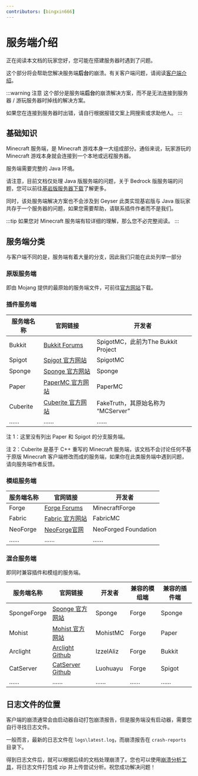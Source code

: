 ```yaml
---
contributors: [bingxin666]
---
```


# 服务端介绍

正在阅读本文档的玩家您好，您可能在搭建服务器时遇到了问题。

这个部分将会帮助您解决服务端**后台**的崩溃。有关客户端问题，请阅读[客户端介绍](https://crashmc.com/client/)。

:::warning 注意
这个部分是服务端**后台**的崩溃解决方案，而不是无法连接到服务器 / 游玩服务器时掉线的解决方案。

如果您在连接到服务器时出错，请自行根据报错文案上网搜索或求助他人。
:::

## 基础知识

Minecraft 服务端，是 Minecraft 游戏本身一大组成部分。通俗来说，玩家游玩的 Minecraft 游戏本身就会连接到一个本地或远程服务器。

服务端需要完整的 Java 环境。

请注意，目前文档仅处理 Java 版服务端的问题，关于 Bedrock 版服务端的问题，您可以前往[基岩版服务器下载](https://www.minecraft.net/zh-hans/download/server/bedrock)了解更多。

同时，该处服务端解决方案也不会涉及到 Geyser 此类实现基岩版与 Java 版玩家共存于一个服务器的问题，如果您需要帮助，请联系插件作者而不是我们。

:::tip
如果您对 Minecraft 服务端有较详细的理解，那么您不必完整阅读。
:::

## 服务端分类

与客户端不同的是，服务端有着大量的分支，因此我们只能在此处列举一部分

### 原版服务端

即由 Mojang 提供的最原始的服务端文件，可前往[官方网站](https://www.minecraft.net/zh-hans/download/server)下载。

### 插件服务端

| 服务端名称 | 官网链接                                                   | 开发者                             | 
| ---------- | --------------------------------------------------------- | ---------------------------------- | 
| Bukkit     | [Bukkit Forums](https://bukkit.org/)                      | SpigotMC，此前为The Bukkit Project |
| Spigot     | [Spigot 官方网站](https://www.spigotmc.org/)               | SpigotMC                          |
| Sponge     | [Sponge 官方网站](https://spongepowered.org/)             | Sponge                            |
| Paper      | [PaperMC 官方网站](https://papermc.io/)                     | PaperMC                           |
| Cuberite   | [Cuberite 官方网站](https://cuberite.org/)                  | FakeTruth，其原始名称为 “MCServer”   |
| ……         | ……                                                         | ……                               |

注 1：这里没有列出 Paper 和 Spigot 的分支服务端。

注 2：Cuberite 是基于 C++ 重写的 Minecraft 服务端，该文档不会讨论任何不基于原版 Minecraft 客户端修改而成的服务端，如果你在此类服务端中遇到问题，请向服务端作者反馈。

### 模组服务端

| 服务端名称 | 官网链接                                                   | 开发者                             |
| ---------- | --------------------------------------------------------- | ---------------------------------- |
| Forge      | [Forge Forums](https://forums.minecraftforge.net/)        | MinecraftForge                     |
| Fabric     | [Fabric 官方网站](https://fabricmc.net/)                   | FabricMC                         |
| NeoForge   | [NeoForge官网](https://neoforged.net/)                     | NeoForged Foundation             |
| …… | …… | …… |

### 混合服务端

即同时兼容插件和模组的服务端。

| 服务端名称 | 官网链接                                                   | 开发者                             | 兼容的模组端 | 兼容的插件端 |
| ------------| --------------------------------------------------------- | ---------------------------------- | ------------ | --------------- | 
| SpongeForge | [Sponge 官方网站](https://spongepowered.org/)              | Sponge                            | Forge         | Sponge           |
| Mohist     | [Mohist 官方网站](https://mohistmc.com/)                   | MohistMC                            | Forge        | Paper           |
| Arclight   | [Arclight Github](https://github.com/IzzelAliz/Arclight)   | IzzelAliz                          | Forge         | Bukkit          |    
| CatServer  | [CatServer Github](https://github.com/Luohuayu/CatServer)    | Luohuayu                       | Forge         | Spigot            | 
| ……         | ……                                                         | ……                               | ……            | ……                   |

## 日志文件的位置

客户端的崩溃通常会由启动器自动打包崩溃报告，但是服务端没有启动器，需要您自行寻找日志文件。

一般而言，最新的日志文件在 `logs\latest.log`，而崩溃报告在 `crash-reports` 目录下。

得到日志文件后，就可以根据后续的文档处理崩溃了。您也可以使用[崩溃分析工具](https://crashmc.com/analyzer.html)，将日志文件打包成 zip 并上传尝试分析。祝您成功解决问题！
